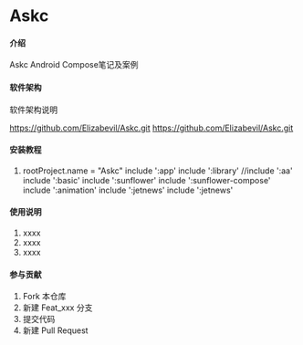 # Askc

#### 介绍
Askc Android Compose笔记及案例

#### 软件架构
软件架构说明

https://github.com/Elizabevil/Askc.git
https://github.com/Elizabevil/Askc.git
#### 安装教程

1.  rootProject.name = "Askc"
    include ':app'
    include ':library'
    //include ':aa'
    include ':basic'
    include ':sunflower'
    include ':sunflower-compose'
    include ':animation'
    include ':jetnews'
    include ':jetnews'

#### 使用说明

1.  xxxx
2.  xxxx
3.  xxxx

#### 参与贡献

1.  Fork 本仓库
2.  新建 Feat_xxx 分支
3.  提交代码
4.  新建 Pull Request
